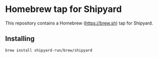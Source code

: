 # Homebrew tap for Shipyard

This repository contains a Homebrew (https://brew.sh) tap for Shipyard.

## Installing

```
brew install shipyard-run/brew/shipyard
```
